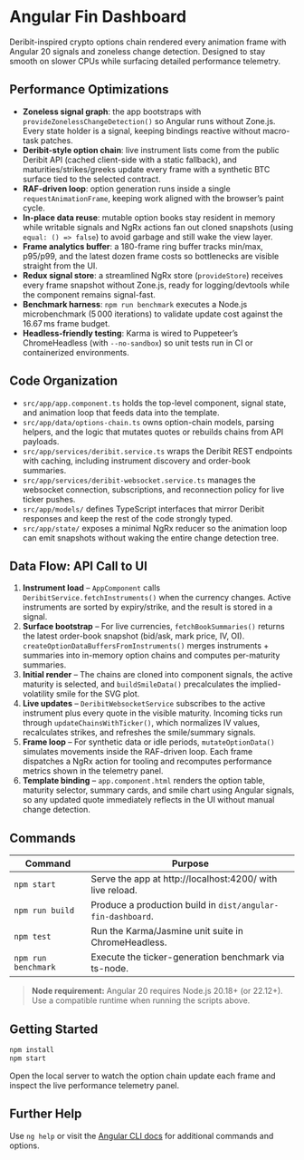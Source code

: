# Angular Fin Dashboard

Deribit-inspired crypto options chain rendered every animation frame with Angular 20 signals and zoneless change detection. Designed to stay smooth on slower CPUs while surfacing detailed performance telemetry.

## Performance Optimizations

- **Zoneless signal graph**: the app bootstraps with `provideZonelessChangeDetection()` so Angular runs without Zone.js. Every state holder is a signal, keeping bindings reactive without macro-task patches.
- **Deribit-style option chain**: live instrument lists come from the public Deribit API (cached client-side with a static fallback), and maturities/strikes/greeks update every frame with a synthetic BTC surface tied to the selected contract.
- **RAF-driven loop**: option generation runs inside a single `requestAnimationFrame`, keeping work aligned with the browser’s paint cycle.
- **In-place data reuse**: mutable option books stay resident in memory while writable signals and NgRx actions fan out cloned snapshots (using `equal: () => false`) to avoid garbage and still wake the view layer.
- **Frame analytics buffer**: a 180-frame ring buffer tracks min/max, p95/p99, and the latest dozen frame costs so bottlenecks are visible straight from the UI.
- **Redux signal store**: a streamlined NgRx store (`provideStore`) receives every frame snapshot without Zone.js, ready for logging/devtools while the component remains signal-fast.
- **Benchmark harness**: `npm run benchmark` executes a Node.js microbenchmark (5 000 iterations) to validate update cost against the 16.67 ms frame budget.
- **Headless-friendly testing**: Karma is wired to Puppeteer’s ChromeHeadless (with `--no-sandbox`) so unit tests run in CI or containerized environments.

## Code Organization

- `src/app/app.component.ts` holds the top-level component, signal state, and animation loop that feeds data into the template.
- `src/app/data/options-chain.ts` owns option-chain models, parsing helpers, and the logic that mutates quotes or rebuilds chains from API payloads.
- `src/app/services/deribit.service.ts` wraps the Deribit REST endpoints with caching, including instrument discovery and order-book summaries.
- `src/app/services/deribit-websocket.service.ts` manages the websocket connection, subscriptions, and reconnection policy for live ticker pushes.
- `src/app/models/` defines TypeScript interfaces that mirror Deribit responses and keep the rest of the code strongly typed.
- `src/app/state/` exposes a minimal NgRx reducer so the animation loop can emit snapshots without waking the entire change detection tree.

## Data Flow: API Call to UI

1. **Instrument load** – `AppComponent` calls `DeribitService.fetchInstruments()` when the currency changes. Active instruments are sorted by expiry/strike, and the result is stored in a signal.
2. **Surface bootstrap** – For live currencies, `fetchBookSummaries()` returns the latest order-book snapshot (bid/ask, mark price, IV, OI). `createOptionDataBuffersFromInstruments()` merges instruments + summaries into in-memory option chains and computes per-maturity summaries.
3. **Initial render** – The chains are cloned into component signals, the active maturity is selected, and `buildSmileData()` precalculates the implied-volatility smile for the SVG plot.
4. **Live updates** – `DeribitWebsocketService` subscribes to the active instrument plus every quote in the visible maturity. Incoming ticks run through `updateChainsWithTicker()`, which normalizes IV values, recalculates strikes, and refreshes the smile/summary signals.
5. **Frame loop** – For synthetic data or idle periods, `mutateOptionData()` simulates movements inside the RAF-driven loop. Each frame dispatches a NgRx action for tooling and recomputes performance metrics shown in the telemetry panel.
6. **Template binding** – `app.component.html` renders the option table, maturity selector, summary cards, and smile chart using Angular signals, so any updated quote immediately reflects in the UI without manual change detection.

## Commands

| Command | Purpose |
| --- | --- |
| `npm start` | Serve the app at http://localhost:4200/ with live reload. |
| `npm run build` | Produce a production build in `dist/angular-fin-dashboard`. |
| `npm test` | Run the Karma/Jasmine unit suite in ChromeHeadless. |
| `npm run benchmark` | Execute the ticker-generation benchmark via ts-node. |

> **Node requirement:** Angular 20 requires Node.js 20.18+ (or 22.12+). Use a compatible runtime when running the scripts above.

## Getting Started

```bash
npm install
npm start
```

Open the local server to watch the option chain update each frame and inspect the live performance telemetry panel.

## Further Help

Use `ng help` or visit the [Angular CLI docs](https://angular.io/cli) for additional commands and options.
